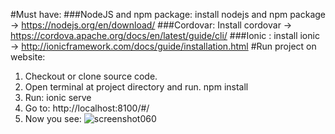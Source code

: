 #Must have:
###NodeJS and npm package: 
    install nodejs and npm package -> https://nodejs.org/en/download/
###Cordovar: 
    Install cordovar -> https://cordova.apache.org/docs/en/latest/guide/cli/
###Ionic : 
    install ionic -> http://ionicframework.com/docs/guide/installation.html
#Run project on website:

  1. Checkout or clone source code.
  2. Open terminal at project directory and run.
      npm install
  3. Run:
      ionic serve
  4. Go to:
      http://localhost:8100/#/
  5. Now you see:
  ![screenshot060](https://cloud.githubusercontent.com/assets/8589460/17783388/0f356048-65a2-11e6-8b28-7e85c5328b0c.jpg)
      
